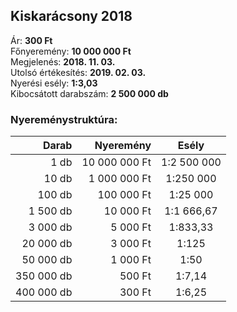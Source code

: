 ## Kiskarácsony 2018

Ár: **300 Ft**<br/>
Főnyeremény: **10 000 000 Ft**<br/>
Megjelenés: **2018. 11. 03.**<br/>
Utolsó értékesítés: **2019. 02. 03.**<br/>
Nyerési esély: **1:3,03**<br/>
Kibocsátott darabszám: **2 500 000 db**<br/>

### Nyereménystruktúra:
Darab|Nyeremény|Esély
---:|---:|:---:
1 db|10 000 000 Ft|1:2 500 000
10 db|1 000 000 Ft|1:250 000
100 db|100 000 Ft|1:25 000
1 500 db|10 000 Ft|1:1 666,67
3 000 db|5 000 Ft|1:833,33
20 000 db|3 000 Ft|1:125
50 000 db|1 000 Ft|1:50
350 000 db|500 Ft|1:7,14
400 000 db|300 Ft|1:6,25
